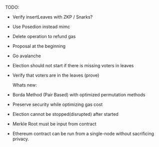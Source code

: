 TODO:

- Verify insertLeaves with ZKP / Snarks?
- Use Posedion instead mimc
- Delete operation to refund gas
- Proposal at the beginning
- Go avalanche
- Election should not start if there is missing voters in leaves
- Verify that voters are in the leaves (prove)

  Whats new:

- Borda Method (Pair Based) with optimized permutation methods
- Preserve security while optimizing gas cost
- Election cannot be stopped(disrupted) after started
- Merkle Root must be input from contract
- Ethereum contract can be run from a single-node without sacrificing privacy.
